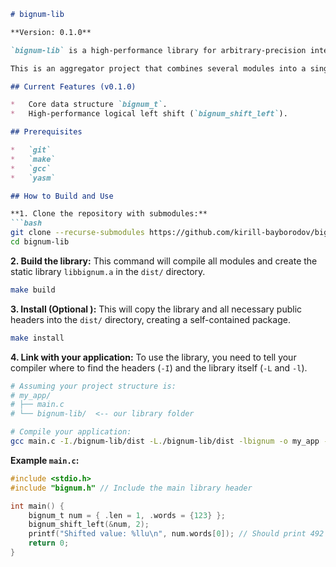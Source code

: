 ```markdown
# bignum-lib

**Version: 0.1.0**

`bignum-lib` is a high-performance library for arbitrary-precision integer arithmetic, with core functions written in x86-64 assembly.

This is an aggregator project that combines several modules into a single, easy-to-use static library.

## Current Features (v0.1.0)

*   Core data structure `bignum_t`.
*   High-performance logical left shift (`bignum_shift_left`).

## Prerequisites

*   `git`
*   `make`
*   `gcc`
*   `yasm`

## How to Build and Use

**1. Clone the repository with submodules:**
```bash
git clone --recurse-submodules https://github.com/kirill-bayborodov/bignum-lib.git
cd bignum-lib
```

**2. Build the library:**
This command will compile all modules and create the static library `libbignum.a` in the `dist/` directory.
```bash
make build
```

**3. Install (Optional ):**
This will copy the library and all necessary public headers into the `dist/` directory, creating a self-contained package.
```bash
make install
```

**4. Link with your application:**
To use the library, you need to tell your compiler where to find the headers (`-I`) and the library itself (`-L` and `-l`).

```bash
# Assuming your project structure is:
# my_app/
# ├── main.c
# └── bignum-lib/  <-- our library folder

# Compile your application:
gcc main.c -I./bignum-lib/dist -L./bignum-lib/dist -lbignum -o my_app -no-pie
```

**Example `main.c`:**
```c
#include <stdio.h>
#include "bignum.h" // Include the main library header

int main() {
    bignum_t num = { .len = 1, .words = {123} };
    bignum_shift_left(&num, 2);
    printf("Shifted value: %llu\n", num.words[0]); // Should print 492
    return 0;
}
```
```